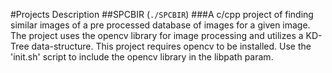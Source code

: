 #Projects Description
##SPCBIR (`./SPCBIR`)
###A c/cpp project of finding similar images of a pre processed database of images for a given image. The project uses the opencv library for image processing and utilizes a KD-Tree data-structure. 
This project requires opencv to be installed. Use the 'init.sh' script to include the opencv library in the libpath param.
